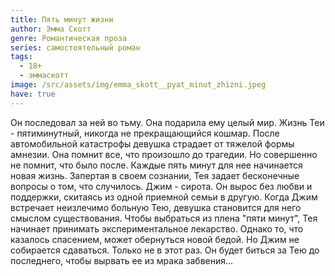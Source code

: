 ```yaml
---
title: Пять минут жизни
author: Эмма Скотт
genre: Романтическая проза
series: самостоятельный роман
tags:
  - 18+
  - эммаскотт
image: /src/assets/img/emma_skott__pyat_minut_zhizni.jpeg
have: true
---
```

Он последовал за ней во тьму. Она подарила ему целый мир. Жизнь Теи - пятиминутный, никогда не прекращающийся кошмар. После автомобильной катастрофы девушка страдает от тяжелой формы амнезии. Она помнит все, что произошло до трагедии. Но совершенно не помнит, что было после. Каждые пять минут для нее начинается новая жизнь. Запертая в своем сознании, Тея задает бесконечные вопросы о том, что случилось. Джим - сирота. Он вырос без любви и поддержки, скитаясь из одной приемной семьи в другую. Когда Джим встречает неизлечимо больную Тею, девушка становится для него смыслом существования. Чтобы выбраться из плена "пяти минут", Тея начинает принимать экспериментальное лекарство. Однако то, что казалось спасением, может обернуться новой бедой. Но Джим не собирается сдаваться. Только не в этот раз. Он будет биться за Тею до последнего, чтобы вырвать ее из мрака забвения...
